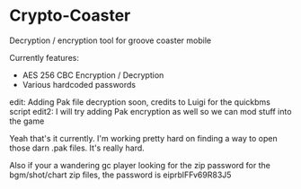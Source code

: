 # Crypto-Coaster
Decryption / encryption tool for groove coaster mobile

Currently features:
- AES 256 CBC Encryption / Decryption
- Various hardcoded passwords

edit: Adding Pak file decryption soon, credits to Luigi for the quickbms script
edit2: I will try adding Pak encryption as well so we can mod stuff into the game

Yeah that's it currently. I'm working pretty hard on finding a way to open those darn .pak files. It's really hard.

Also if your a wandering gc player looking for the zip password 
for the bgm/shot/chart zip files, the password is eiprblFFv69R83J5
